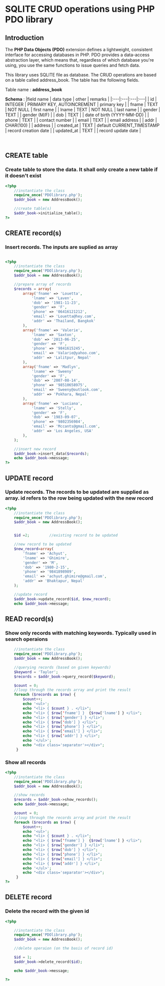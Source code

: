 # SQLITE CRUD operations using PHP PDO library

## Introduction 


The **PHP Data Objects (PDO)** extension defines a lightweight, consistent interface for accessing databases in PHP. PDO provides a data-access abstraction layer, which means that, regardless of which database you're using, you use the same functions to issue queries and fetch data.

This library uses SQLITE file as database. The CRUD operations are based on a table called address_book. The table has the following fields.

Table name : **address_book**

**Schema** :
|field name | data type | other | remarks |
|:---|:---|:---|:---|
| id | INTEGER | PRIMARY KEY, AUTOINCREMENT | primary key |
| fname | TEXT | NOT NULL | first name |
| lname | TEXT | NOT NULL | last name |
| gender | TEXT | | gender (M/F) |
| dob | TEXT | | date of birth (YYYY-MM-DD) |
| phone | TEXT | | contact number |
| email | TEXT | | email address |
| addr | CHAR(100) | | address |
| created_at | TEXT | default CURRENT_TIMESTAMP | record creation date |
| updated_at | TEXT | | record update date |

<br>

## CREATE table

### Create table to store the data. It shall only create a new table if it doesn't exist

```PHP
<?php
    //instantiate the class
    require_once('PDOlibrary.php');
    $addr_book = new AddressBook();

    //create table(s)
    $addr_book->initialize_table();
?>
```

## CREATE record(s)

### Insert records. The inputs are suplied as array

```PHP

<?php
    //instantiate the class
    require_once('PDOlibrary.php');
    $addr_book = new AddressBook();

    //prepare array of records
    $records = array(
        array('fname' => 'Louetta',
            'lname' => 'Laven',
            'dob' => '1981-11-23',
            'gender' => 'F',
            'phone' => '06416121212',
            'email' => 'Louetta@hey.com',
            'addr' => 'Thailand, Bangkok'
        ),
        array('fname' => 'Valerie',
            'lname' => 'Saxton',
            'dob' => '2013-06-25',
            'gender' => 'F',
            'phone' => '9841615245',
            'email' => 'Valarie@yahoo.com',
            'addr' => 'Lalitpur, Nepal'
        ),
        array('fname' => 'Madlyn',
            'lname' => 'Sweeny'
            'gender' => 'F',
            'dob' => '2007-08-14',
            'phone' => '98510658975',
            'email' => 'Sweeny@outlook.com',
            'addr' => 'Pokhara, Nepal'
        ),
        array('fname' => 'Luciana',
            'lname' => 'Stelly',
            'gender' => 'F',
            'dob' => '1983-09-07',
            'phone' => '9802356984',
            'email' => 'Mccants@gmail.com',
            'addr' => 'Los Angeles, USA'
        ),
    );

    //insert new record
    $addr_book->insert_data($records);
    echo $addr_book->message;
?>
```

## UPDATE record

### Update records. The records to be updated are supplied as array. id refers to the row being updated with the new record

```PHP
<?php
    //instantiate the class
    require_once('PDOlibrary.php');
    $addr_book = new AddressBook();


    $id =2;         //existing record to be updated

    //new record to be updated
    $new_record=array(
        'fname' => 'Achyut',
        'lname' => 'Ghimire',
        'gender' => 'M',
        'dob' => '1980-2-15',
        'phone' => '9841898989',
        'email' => 'achyut.ghimire@gmail.com',
        'addr' => 'Bhaktapur, Nepal'
    );

    //update record
    $addr_book->update_record($id, $new_record);
    echo $addr_book->message;
```

## READ record(s)

### Show only records with matching keywords. Typically used in search operaions

```PHP
    //instantiate the class
    require_once('PDOlibrary.php');
    $addr_book = new AddressBook();

    //querying records (based on given keywords)
    $keyword = 'Taylor';
    $records = $addr_book->query_record($keyword);

    $count = 0;
    //loop through the records array and print the result
    foreach ($records as $row) {
        $count++;
        echo '<ul>';
        echo "<li> { $count } . </li>";
        echo "<li> { $row['fname'] }  {$row['lname'] } </li>";
        echo "<li> { $row['gender'] } </li>";
        echo "<li> { $row['dob'] } </li>";
        echo "<li> { $row['phone'] } </li>";
        echo "<li> { $row['email'] } </li>";
        echo "<li> { $row['addr'] } </li>";
        echo '</ul>';
        echo "<div class='separator'></div>";
     }
```

### Show all records

``` PHP
<?php
    //instantiate the class
    require_once('PDOlibrary.php');
    $addr_book = new AddressBook();

    //show records  
    $records = $addr_book->show_records();
    echo $addr_book->message;

    $count = 0;
    //loop through the records array and print the result
    foreach ($records as $row) {
        $count++;
        echo '<ul>';
        echo "<li> { $count } . </li>";
        echo "<li> { $row['fname'] }  {$row['lname'] } </li>";
        echo "<li> { $row['gender'] } </li>";
        echo "<li> { $row['dob'] } </li>";
        echo "<li> { $row['phone'] } </li>";
        echo "<li> { $row['email'] } </li>";
        echo "<li> { $row['addr'] } </li>";
        echo '</ul>';
        echo "<div class='separator'></div>";
     }
?>
```

## DELETE record

### Delete the record with the given id

```PHP
<?php

    //instantiate the class
    require_once('PDOlibrary.php');
    $addr_book = new AddressBook();

    //delete operaion (on the basis of record id)

    $id = 1;
    $addr_book->delete_record($id);

    echo $addr_book->message;

?>
```
